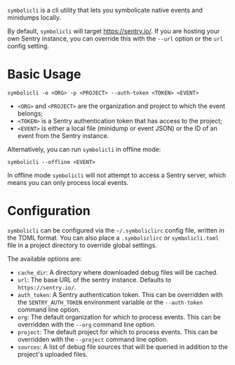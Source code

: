 `symbolicli` is a cli utility that lets you symbolicate native events and minidumps locally.

By default, `symbolicli` will target https://sentry.io/. If you are hosting your own
Sentry instance, you can override this with the `--url` option or the `url` config setting.

# Basic Usage
```
symbolicli -o <ORG> -p <PROJECT> --auth-token <TOKEN> <EVENT>
```

* `<ORG>` and `<PROJECT>` are the organization and project to which the event belongs;
* `<TOKEN>` is a Sentry authentication token that has access to the project;
* `<EVENT>` is either a local file (minidump or event JSON) or the ID of an event from the Sentry instance.

Alternatively, you can run `symbolicli` in offline mode:
```
symbolicli --offline <EVENT>
```

In offline mode `symbolicli` will not attempt to access a Sentry server, which means you can only
process local events.

# Configuration

`symbolicli` can be configured via the `~/.symboliclirc` config file, written in the TOML format.
You can also place a `.symboliclirc` or `symbolicli.toml` file in a project directory to override
global settings.

The available options are:

* `cache_dir`: A directory where downloaded debug files will be cached.
* `url`: The base URL of the sentry instance. Defaults to `https://sentry.io/`.
* `auth_token`: A Sentry authentication token. This can be overridden with the `SENTRY_AUTH_TOKEN`
  environment variable or the `--auth-token` command line option.
* `org`: The default organization for which to process events. This can be overridden with the `--org`
  command line option.
* `project`: The default project for which to process events. This can be overridden with the `--project`
  command line option.
* `sources`: A list of debug file sources that will be queried in addition to the project's uploaded
  files.